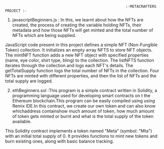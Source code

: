                                                            :-METACRAFTERS PROJECT :-
                                                             
1. javascriptBeginners.js : In this, we learnt about how the NFTs are created, the process of creating the variable holding NFTs,
                            their metadata and how those NFTs will get minted and the total number of NFTs which are being supplied.    


JavaScript code present in this project defines a simple NFT (Non-Fungible Token) collection. It initializes an empty array NFTS to store NFT objects. The mintNFT function adds a new NFT object with specified properties (name, eye color, shirt type, bling) to the collection. The listNFTS function iterates through the collection and logs each NFT's details. The getTotalSupply function logs the total number of NFTs in the collection. Four NFTs are minted with different properties, and then the list of NFTs and the total supply are logged.

                                                                   
2. ethBeginners.sol :This program is a simple contract written in Solidity, a programming language used for developing smart contracts on t                      the Ethereum blockchain.This program can be easily compiled using using Remix IDE.In this contract, we create our own                        token and can also know whichaddress containshow much amount of token, how much amount of token gets minted or burnt                         and what is the total supply of the token available.

This Solidity contract implements a token named "Meta" (symbol: "Mta") with an initial total supply of 0. It provides functions to mint new tokens and burn existing ones, along with basic balance tracking. 
